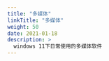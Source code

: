 ```yaml
---
title: "多媒体"
linkTitle: "多媒体"
weight: 50
date: 2021-01-18
description: >
  windows 11下日常使用的多媒体软件
---
```


